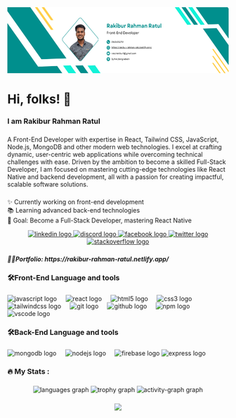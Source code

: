 <div align="center">
  <img height="150" src="https://raw.githubusercontent.com/RAKIBURRAHMAN007/RAKIBURRAHMAN007/refs/heads/main/Blue%20And%20Green%20Bold%20Profile%20LinkedIn%20Background%20Photo%20(1).png"  />
</div>

###

<h1 align="left">Hi, folks! 👋</h1>

###

<h3 align="left">I am Rakibur Rahman Ratul</h3>

###

<p align="left">A Front-End  Developer with expertise in React, Tailwind CSS, JavaScript, Node.js, MongoDB and other modern web technologies. I excel at crafting dynamic, user-centric web applications while overcoming technical challenges with ease. Driven by the ambition to become a skilled Full-Stack Developer, I am focused on mastering cutting-edge technologies like React Native and backend development, all with a passion for creating impactful, scalable software solutions.</p>

###

✨ Currently working on front-end development  
📚 Learning advanced back-end technologies  
🎯 Goal: Become a Full-Stack Developer, mastering React Native  

<div align="center">
  <a href="https://www.linkedin.com/in/rakibur-rahman-ratul-9a1585280/" target="_blank">
    <img src="https://img.shields.io/static/v1?message=LinkedIn&logo=linkedin&label=&color=0077B5&logoColor=white&labelColor=&style=for-the-badge" height="25" alt="linkedin logo"  />
  </a>
  <a href="https://discord.gg/XGEKNYek" target="_blank">
    <img src="https://img.shields.io/static/v1?message=Discord&logo=discord&label=&color=7289DA&logoColor=white&labelColor=&style=for-the-badge" height="25" alt="discord logo"  />
  </a>
  <a href="https://www.facebook.com/rakiburrahman.ratul.14/" target="_blank">
    <img src="https://img.shields.io/static/v1?message=Facebook&logo=facebook&label=&color=1877F2&logoColor=white&labelColor=&style=for-the-badge" height="25" alt="facebook logo"  />
  </a>
  <a href="https://x.com/Ratul31363937" target="_blank">
    <img src="https://img.shields.io/static/v1?message=Twitter&logo=twitter&label=&color=1DA1F2&logoColor=white&labelColor=&style=for-the-badge" height="25" alt="twitter logo"  />
  </a>
  <a href="https://stackoverflow.com/users/19204557/rakibur-rahman-ratul" target="_blank">
    <img src="https://img.shields.io/static/v1?message=Stackoverflow&logo=stackoverflow&label=&color=FE7A16&logoColor=white&labelColor=&style=for-the-badge" height="25" alt="stackoverflow logo"  />
  </a>
</div>

###

<h5 align="left">👨‍💻Portfolio: https://rakibur-rahman-ratul.netlify.app/</h5>

###

<h3 align="left">🛠Front-End Language and tools</h3>

###

<div align="left">
  <img src="https://cdn.jsdelivr.net/gh/devicons/devicon/icons/javascript/javascript-original.svg" height="40" alt="javascript logo"  />
  <img width="12" />
  <img src="https://cdn.jsdelivr.net/gh/devicons/devicon/icons/react/react-original.svg" height="40" alt="react logo"  />
  <img width="12" />
  <img src="https://cdn.jsdelivr.net/gh/devicons/devicon/icons/html5/html5-original.svg" height="40" alt="html5 logo"  />
  <img width="12" />
  <img src="https://cdn.jsdelivr.net/gh/devicons/devicon/icons/css3/css3-original.svg" height="40" alt="css3 logo"  />
  <img width="12" />
  <img src="https://cdn.simpleicons.org/tailwindcss/06B6D4" height="40" alt="tailwindcss logo"  />
  <img width="12" />
  <img src="https://cdn.jsdelivr.net/gh/devicons/devicon/icons/git/git-original.svg" height="40" alt="git logo"  />
  <img width="12" />
  <img src="https://skillicons.dev/icons?i=github" height="40" alt="github logo"  />
  <img width="12" />
  <img src="https://cdn.jsdelivr.net/gh/devicons/devicon/icons/npm/npm-original-wordmark.svg" height="40" alt="npm logo"  />
  <img width="12" />
  <img src="https://cdn.jsdelivr.net/gh/devicons/devicon/icons/vscode/vscode-original.svg" height="40" alt="vscode logo"  />
</div>

###

<h3 align="left">🛠Back-End Language and tools</h3>

###

<div align="left">
  <img src="https://skillicons.dev/icons?i=mongodb" height="40" alt="mongodb logo"  />
  <img width="12" />
  <img src="https://cdn.jsdelivr.net/gh/devicons/devicon/icons/nodejs/nodejs-original.svg" height="40" alt="nodejs logo"  />
  <img width="12" />
  <img src="https://skillicons.dev/icons?i=firebase" height="40" alt="firebase logo"  />
  <img src="https://skillicons.dev/icons?i=express" height="40" alt="express logo" />
</div>

###

<h3 align="left">🔥   My Stats :</h3>

###

<div align="center">
  <img src="https://github-readme-stats.vercel.app/api/top-langs?username=RAKIBURRAHMAN007&locale=en&hide_title=false&layout=compact&card_width=320&langs_count=5&theme=dracula&hide_border=false&order=2" height="150" alt="languages graph"  />
  <img src="https://github-profile-trophy.vercel.app?username=RAKIBURRAHMAN007&theme=dracula&column=-1&row=1&margin-w=8&margin-h=8&no-bg=false&no-frame=false&order=4" height="150" alt="trophy graph"  />
  <img src="https://github-readme-activity-graph.vercel.app/graph?username=RAKIBURRAHMAN007&radius=16&theme=react&area=true&order=5" height="300" alt="activity-graph graph"  />
</div>

###

<div align="center">
  <img height="170" src="https://media.giphy.com/media/v1.Y2lkPTc5MGI3NjExcG90eXVvZzA2bHhoYXI2MjBkYnZzN3I3Z2RoNHd3ZzByMHV2bTJzYiZlcD12MV9naWZzX3NlYXJjaCZjdD1n/26tn33aiTi1jkl6H6/giphy.gif"  />
</div>

###
